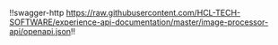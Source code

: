 !!swagger-http https://raw.githubusercontent.com/HCL-TECH-SOFTWARE/experience-api-documentation/master/image-processor-api/openapi.json!!